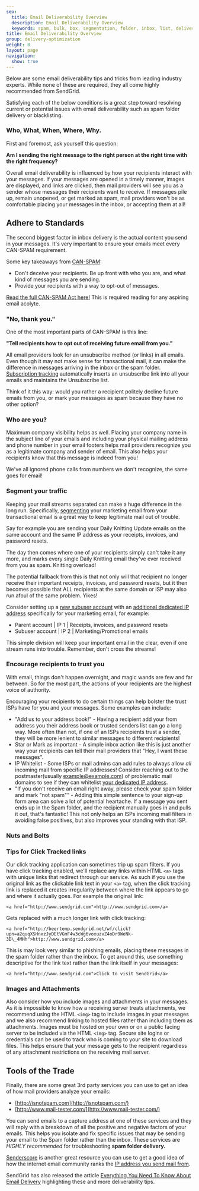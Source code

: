 ```yaml
---
seo:
  title: Email Deliverability Overview
  description: Email Deliverability Overview
  keywords: spam, bulk, box, segmentation, folder, inbox, list, deliverability, best, practice, engagement, blocked, not, delivered, delivery, spammy, can, can-spam, deliver
title: Email Deliverability Overview
group: delivery-optimization
weight: 0
layout: page
navigation:
  show: true
---
```


Below are some email deliverability tips and tricks from leading industry experts. While none of these are required, they all come highly recommended from SendGrid.

Satisfying each of the below conditions is a great step toward resolving current or potential issues with email deliverability such as spam folder delivery or blacklisting.

 ### 	Who, What, When, Where, Why.
 	
First and foremost, ask yourself this question:

**Am I sending the right message to the right person at the right time with the right frequency?**

Overall email deliverability is influenced by how your recipients interact with your messages. If your messages are opened in a timely manner, images are displayed, and links are clicked, then mail providers will see you as a sender whose messages their recipients want to receive. If messages pile up, remain unopened, or get marked as spam, mail providers won't be as comfortable placing your messages in the inbox, or accepting them at all!

## 	Adhere to Standards
 	
The second biggest factor in inbox delivery is the actual content you send in your messages. It's very important to ensure your emails meet every CAN-SPAM requirement.

Some key takeaways from [CAN-SPAM](https://www.ftc.gov/tips-advice/business-center/guidance/can-spam-act-compliance-guide-business):

- Don't deceive your recipients. Be up front with who you are, and what kind of messages you are sending.
- Provide your recipients with a way to opt-out of messages.

[Read the full CAN-SPAM Act here!](http://business.ftc.gov/documents/bus61-can-spam-act-compliance-guide-business) This is required reading for any aspiring email acolyte.

 ### 	"No, thank you."
 	
One of the most important parts of CAN-SPAM is this line:

**"Tell recipients how to opt out of receiving future email from you."**

All email providers look for an unsubscribe method (or links) in all emails. Even though it may not make sense for transactional mail, it can make the difference in messages arriving in the inbox or the spam folder. [Subscription tracking]({{root_url}}/help-support/sending-email/subscription-tracking/) automatically inserts an unsubscribe link into all your emails and maintains the Unsubscribe list.

Think of it this way: would you rather a recipient politely decline future emails from you, or mark your messages as spam because they have no other option?

 ### 	Who are you?
 	
Maximum company visibility helps as well. Placing your company name in the subject line of your emails and including your physical mailing address and phone number in your email footers helps mail providers recognize you as a legitimate company and sender of email. This also helps your recipients know that this message is indeed from you!

We've all ignored phone calls from numbers we don't recognize, the same goes for email!

 ### 	Segment your traffic
 	
Keeping your mail streams separated can make a huge difference in the long run. Specifically, [segmenting]({{root_url}}/help-support/managing-contacts/segmenting-your-contacts/) your marketing email from your transactional email is a great way to keep legitimate mail out of trouble.

Say for example you are sending your Daily Knitting Update emails on the same account and the same IP address as your receipts, invoices, and password resets.

The day then comes where one of your recipients simply can't take it any more, and marks every single Daily Knitting email they've ever received from you as spam. Knitting overload!

The potential fallback from this is that not only will that recipient no longer receive their important receipts, invoices, and password resets, but it then becomes possible that ALL recipients at the same domain or ISP may also run afoul of the same problem. Yikes!

Consider setting up a [new subuser account]({{root_url}}/help-support/account-and-settings/subusers/) with an [additional dedicated IP address]({{root_url}}/help-support/account-and-settings/dedicated-ip-addresses/) specifically for your marketing email, for example:

* Parent account | IP 1 | Receipts, invoices, and password resets
* Subuser account | IP 2 | Marketing/Promotional emails

This simple division will keep your important email in the clear, even if one stream runs into trouble. Remember, don't cross the streams!

 ### 	Encourage recipients to trust you
 	
With email, things don't happen overnight, and magic wands are few and far between. So for the most part, the actions of your recipients are the highest voice of authority.

Encouraging your recipients to do certain things can help bolster the trust ISPs have for you and your messages. Some examples can include:

- "Add us to your address book!" - Having a recipient add your from address you their address book or trusted senders list can go a long way. More often than not, if one of an ISPs recipients trust a sender, they will be more lenient to similar messages to different recipients!
- Star or Mark as important - A simple inbox action like this is just another way your recipients can tell their mail providers that "Hey, I want these messages".
- IP Whitelist - Some ISPs or mail admins can add rules to always allow _all_ incoming mail from specific IP addresses! Consider reaching out to the postmaster(usually example@example.com) of problematic mail domains to see if they can whitelist [your dedicated IP address]({{root_url}}/help-support/account-and-settings/ip-access-management/).
- "If you don't receive an email right away, please check your spam folder and mark "not spam"" - Adding this simple sentence to your sign-up form area can solve a lot of potential heartache. If a message you sent ends up in the Spam folder, and the recipient manually goes in and pulls it out, that's fantastic! This not only helps an ISPs incoming mail filters in avoiding false positives, but also improves your standing with that ISP.

 ### 	Nuts and Bolts
 	
 ### 	Tips for Click Tracked links
 	
Our click tracking application can sometimes trip up spam filters. If you have click tracking enabled, we'll replace any links within HTML `<a>` tags with unique links that redirect through our service. As such if you use the original link as the clickable link text in your `<a>` tag, when the click tracking link is replaced it creates irregularity between where the link appears to go and where it actually goes. For example the original link:

`<a href="http://www.sendgrid.com">http://www.sendgrid.com</a>`

Gets replaced with a much longer link with click tracking:

`<a href="http://beertemp.sendgrid.net/wf/click?upn=a2quqXSHnxzJyDEtVGmF4w3cWg6voxuzvZ4oDr9WeNk-3D\_4MHh">http://www.sendgrid.com</a>`

This is may look very similar to phishing emails, placing these messages in the spam folder rather than the inbox. To get around this, use something descriptive for the link text rather than the link itself in your messages:

`<a href="http://www.sendgrid.com">Click to visit SendGrid</a>`

 ### 	Images and Attachments
 	
Also consider how you include images and attachments in your messages. As it is impossible to know how a receiving server treats attachments, we recommend using the HTML `<img>` tag to include images in your messages and we also recommend linking to hosted files rather than including them as attachments. Images must be hosted on your own or on a public facing server to be included via the HTML `<img>` tag. Secure site logins or credentials can be used to track who is coming to your site to download files. This helps ensure that your message gets to the recipient regardless of any attachment restrictions on the receiving mail server.

## 	Tools of the Trade
 	
Finally, there are some great 3rd party services you can use to get an idea of how mail providers analyze your emails:

* [http://isnotspam.com](http://isnotspam.com/)
* [http://www.mail-tester.com/](http://www.mail-tester.com/)

You can send emails to a capture address at one of these services and they will reply with a breakdown of all the positive and negative factors of your emails. This helps you isolate and fix specific issues that may be sending your email to the Spam folder rather than the inbox. These services are _HIGHLY recommended_ for troubleshooting **spam folder delivery.**

[Senderscore](https://senderscore.org/) is another great resource you can use to get a good idea of how the internet email community ranks the [IP address you send mail from]({{root_url}}/help-support/account-and-settings/ip-access-management/).

SendGrid has also released the article [Everything You Need To Know About Email Delivery](http://go.sendgrid.com/DeliverabilityGuide.html) highlighting these and more deliverability tips.
